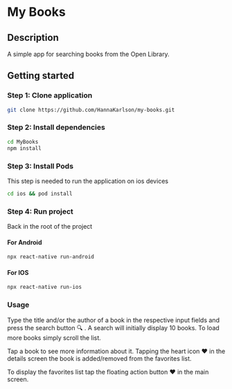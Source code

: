 # My Books

## Description

A simple app for searching books from the Open Library.

## Getting started

### Step 1: Clone application
```bash
git clone https://github.com/HannaKarlson/my-books.git
```

### Step 2: Install dependencies

```bash
cd MyBooks
npm install
```

### Step 3: Install Pods

This step is needed to run the application on ios devices

```bash
cd ios && pod install
```

### Step 4: Run project

Back in the root of the project

#### For Android

```bash
npx react-native run-android
```

#### For IOS

```bash
npx react-native run-ios
```

### Usage

Type the title and/or the author of a book in the respective input fields and press the search button 🔍 . A search will initially display 10 books. To load more books simply scroll the list.

Tap a book to see more information about it. Tapping the heart icon ❤️ in the details screen the book is added/removed from the favorites list.

To display the favorites list tap the floating action button ❤️ in the main screen.


